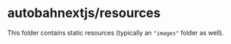 # autobahnextjs/resources

This folder contains static resources (typically an `"images"` folder as well).

